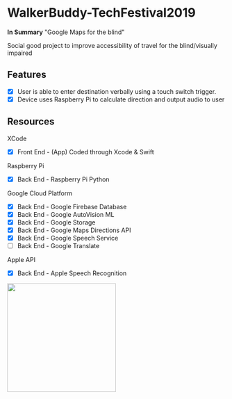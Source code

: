 # WalkerBuddy-TechFestival2019

**In Summary** "Google Maps for the blind"

Social good project to improve accessibility of travel for the blind/visually impaired

## Features
- [X] User is able to enter destination verbally using a touch switch trigger.
- [X] Device uses Raspberry Pi to calculate direction and output audio to user

## Resources
XCode
- [X] Front End - (App) Coded through Xcode & Swift

Raspberry Pi

- [X] Back End - Raspberry Pi Python

Google Cloud Platform

- [X] Back End - Google Firebase Database
- [X] Back End - Google AutoVision ML
- [X] Back End - Google Storage
- [X] Back End - Google Maps Directions API
- [X] Back End - Google Speech Service
- [ ] Back End - Google Translate

Apple API

- [X] Back End - Apple Speech Recognition

<img src="https://github.com/kc3585/WalkerBuddy-TechFestival2019/blob/master/homeScreen.PNG" width=250><br>
